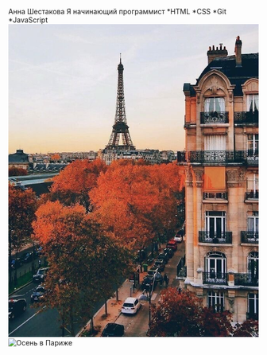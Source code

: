 Анна Шестакова
Я начинающий программист
*HTML
*CSS
*Git
*JavaScript
![Осень в Париже](img/Paris.jpg)
<image src="img/Paris.jpg" alt="Осень в Париже">